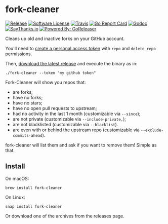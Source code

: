 # fork-cleaner

[![Release](https://img.shields.io/github/release/caarlos0/fork-cleaner.svg?style=flat-square)](https://github.com/caarlos0/fork-cleaner/releases/latest)
[![Software License](https://img.shields.io/badge/license-MIT-brightgreen.svg?style=flat-square)](LICENSE.md)
[![Travis](https://img.shields.io/travis/caarlos0/fork-cleaner.svg?style=flat-square)](https://travis-ci.org/caarlos0/fork-cleaner)
[![Go Report Card](https://goreportcard.com/badge/github.com/caarlos0/fork-cleaner?style=flat-square)](https://goreportcard.com/report/github.com/caarlos0/fork-cleaner)
[![Godoc](https://godoc.org/github.com/caarlos0/fork-cleaner?status.svg&style=flat-square)](http://godoc.org/github.com/caarlos0/fork-cleaner)
[![SayThanks.io](https://img.shields.io/badge/SayThanks.io-%E2%98%BC-1EAEDB.svg?style=flat-square)](https://saythanks.io/to/caarlos0)
[![Powered By: GoReleaser](https://img.shields.io/badge/powered%20by-goreleaser-green.svg?style=flat-square)](https://github.com/goreleaser)


Cleans up old and inactive forks on your GitHub account.

You'll need to [create a personal access token](https://github.com/settings/tokens/new?scopes=repo,delete_repo&description=fork-cleaner) with `repo` and `delete_repo`
permissions.

Then, [download the latest release](https://github.com/caarlos0/fork-cleaner/releases)
and execute the binary as in:

```console
./fork-cleaner --token "my github token"
```

Fork-Cleaner will show you repos that:

- are forks;
- have no forks;
- have no stars;
- have no open pull requests to upstream;
- had no activity in the last 1 month (customizable via `--since`);
- are not private (customizable via `--include-private,`);
- are not blacklisted (customizable via `--blacklist`).
- are even with or behind the upstream repo (customizable via `--exclude-commits-ahead`).

fork-cleaner will list them and ask if you want to remove them! Simple as that.

## Install

On macOS:

```console
brew install fork-cleaner
```

On Linux:

```console
snap install fork-cleaner
```

Or download one of the archives from the releases page.
